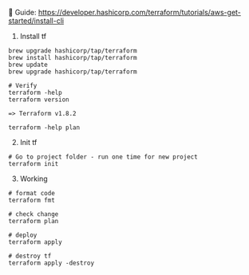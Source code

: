 📗 Guide:
https://developer.hashicorp.com/terraform/tutorials/aws-get-started/install-cli

1. Install tf

```
brew upgrade hashicorp/tap/terraform
brew install hashicorp/tap/terraform
brew update
brew upgrade hashicorp/tap/terraform

# Verify
terraform -help
terraform version

=> Terraform v1.8.2

terraform -help plan
```

2. Init tf

```
# Go to project folder - run one time for new project
terraform init
```

3. Working

```
# format code
terraform fmt

# check change
terraform plan

# deploy
terraform apply

# destroy tf
terraform apply -destroy
```
